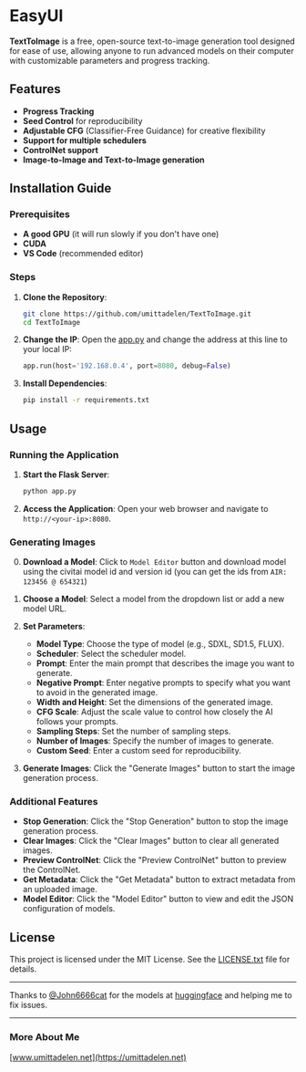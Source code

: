 # EasyUI

**TextToImage** is a free, open-source text-to-image generation tool designed for ease of use, allowing anyone to run advanced models on their computer with customizable parameters and progress tracking.

## Features

- **Progress Tracking**
- **Seed Control** for reproducibility
- **Adjustable CFG** (Classifier-Free Guidance) for creative flexibility
- **Support for multiple schedulers**
- **ControlNet support**
- **Image-to-Image and Text-to-Image generation**

## Installation Guide

### Prerequisites

- **A good GPU** (it will run slowly if you don't have one)
- **CUDA**
- **VS Code** (recommended editor)

### Steps

1. **Clone the Repository**:
    ```bash
    git clone https://github.com/umittadelen/TextToImage.git
    cd TextToImage
    ```

2. **Change the IP**:
    Open the [app.py](http://_vscodecontentref_/0) and change the address at this line to your local IP:
    ```python
    app.run(host='192.168.0.4', port=8080, debug=False)
    ```

3. **Install Dependencies**:
    ```bash
    pip install -r requirements.txt
    ```

## Usage

### Running the Application

1. **Start the Flask Server**:
    ```bash
    python app.py
    ```

2. **Access the Application**:
    Open your web browser and navigate to `http://<your-ip>:8080`.

### Generating Images

0. **Download a Model**:
    Click to `Model Editor` button and download model using the civitai model id and version id (you can get the ids from `AIR:   123456 @ 654321`)

1. **Choose a Model**:
    Select a model from the dropdown list or add a new model URL.

2. **Set Parameters**:
    - **Model Type**: Choose the type of model (e.g., SDXL, SD1.5, FLUX).
    - **Scheduler**: Select the scheduler model.
    - **Prompt**: Enter the main prompt that describes the image you want to generate.
    - **Negative Prompt**: Enter negative prompts to specify what you want to avoid in the generated image.
    - **Width and Height**: Set the dimensions of the generated image.
    - **CFG Scale**: Adjust the scale value to control how closely the AI follows your prompts.
    - **Sampling Steps**: Set the number of sampling steps.
    - **Number of Images**: Specify the number of images to generate.
    - **Custom Seed**: Enter a custom seed for reproducibility.

3. **Generate Images**:
    Click the "Generate Images" button to start the image generation process.

### Additional Features

- **Stop Generation**: Click the "Stop Generation" button to stop the image generation process.
- **Clear Images**: Click the "Clear Images" button to clear all generated images.
- **Preview ControlNet**: Click the "Preview ControlNet" button to preview the ControlNet.
- **Get Metadata**: Click the "Get Metadata" button to extract metadata from an uploaded image.
- **Model Editor**: Click the "Model Editor" button to view and edit the JSON configuration of models.

## License

This project is licensed under the MIT License. See the [LICENSE.txt](http://_vscodecontentref_/1) file for details.

---

Thanks to [@John6666cat](https://github.com/John6666cat) for the models at [huggingface](https://huggingface.co/John6666) and helping me to fix issues.

---

### More About Me
[www.umittadelen.net](https://umittadelen.net)
